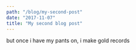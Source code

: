 ```yaml
---
path: "/blog/my-second-post"
date: "2017-11-07"
title: "My second blog post"
---
```


but once i have my pants on, i make gold records